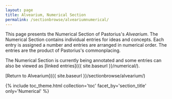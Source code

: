 ```yaml
---
layout: page
title: Alvearium, Numerical Section
permalink: /sectionbrowse/alveariumnumerical/
---
```


This page presents the Numerical Section of Pastorius's _Alvearium_. The Numerical Section contains individual entries for ideas and concepts. Each entry is assigned a number and entries are arranged in numerical order. The entries are the product of Pastorius's commonplacing.

The Numerical Section is currently being annotated and some entries can also be viewed as [linked entries]({{ site.baseurl }}/numerical/).

[Return to Alvearium]({{ site.baseurl }}/sectionbrowse/alvearium/)

{% include toc_theme.html collection='toc' facet_by='section_title' only='Numerical' %}
